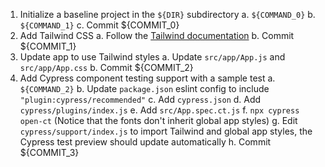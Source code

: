 1. Initialize a baseline project in the `${DIR}` subdirectory
   a. `${COMMAND_0}`
   b. `${COMMAND_1}`
   c. Commit ${COMMIT_0}
2. Add Tailwind CSS
   a. Follow the [Tailwind documentation](https://tailwindcss.com/docs/guides/create-react-app)
   b. Commit ${COMMIT_1}
3. Update app to use Tailwind styles
   a. Update `src/app/App.js` and `src/app/App.css`
   b. Commit ${COMMIT_2}
4. Add Cypress component testing support with a sample test
   a. `${COMMAND_2}`
   b. Update `package.json` eslint config to include `"plugin:cypress/recommended"`
   c. Add `cypress.json`
   d. Add `cypress/plugins/index.js`
   e. Add `src/App.spec.ct.js`
   f. `npx cypress open-ct` (Notice that the fonts don't inherit global app styles)
   g. Edit `cypress/support/index.js` to import Tailwind and global app styles, the Cypress test preview should update automatically
   h. Commit ${COMMIT_3}
